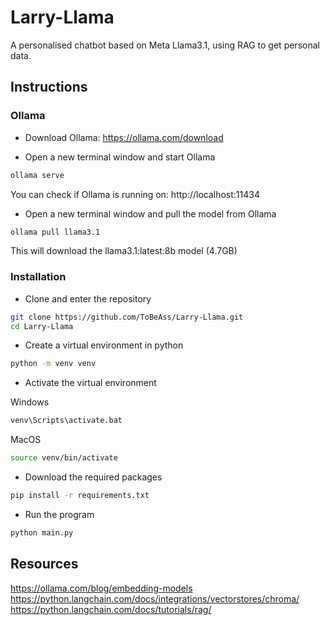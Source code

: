 # Larry-Llama
A personalised chatbot based on Meta Llama3.1, using RAG to get personal data.

## Instructions

### Ollama
* Download Ollama: https://ollama.com/download

* Open a new terminal window and start Ollama
```sh
ollama serve
```
You can check if Ollama is running on: http://localhost:11434

* Open a new terminal window and pull the model from Ollama
```sh
ollama pull llama3.1
```
This will download the llama3.1:latest:8b model (4.7GB)

### Installation
* Clone and enter the repository
```sh
git clone https://github.com/ToBeAss/Larry-Llama.git
cd Larry-Llama
```

* Create a virtual environment in python
```sh
python -m venv venv
```

* Activate the virtual environment

Windows
```sh
venv\Scripts\activate.bat
```
MacOS
```sh
source venv/bin/activate
```

* Download the required packages
```sh
pip install -r requirements.txt
```

* Run the program
```sh
python main.py
```

## Resources
https://ollama.com/blog/embedding-models  
https://python.langchain.com/docs/integrations/vectorstores/chroma/  
https://python.langchain.com/docs/tutorials/rag/  
